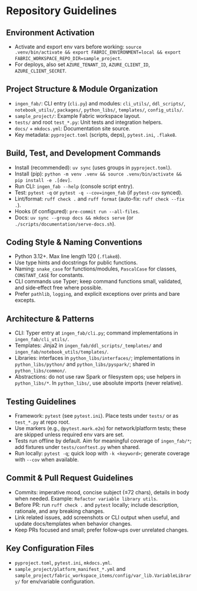 # Repository Guidelines

## Environment Activation
- Activate and export env vars before working:
  `source .venv/bin/activate && export FABRIC_ENVIRONMENT=local && export FABRIC_WORKSPACE_REPO_DIR=sample_project`.
- For deploys, also set `AZURE_TENANT_ID`, `AZURE_CLIENT_ID`, `AZURE_CLIENT_SECRET`.

## Project Structure & Module Organization
- `ingen_fab/`: CLI entry (`cli.py`) and modules: `cli_utils/`, `ddl_scripts/`, `notebook_utils/`, `packages/`, `python_libs/`, `templates/`, `config_utils/`.
- `sample_project/`: Example Fabric workspace layout.
- `tests/` and root `test_*.py`: Unit tests and integration helpers.
- `docs/` + `mkdocs.yml`: Documentation site source.
- Key metadata: `pyproject.toml` (scripts, deps), `pytest.ini`, `.flake8`.

## Build, Test, and Development Commands
- Install (recommended): `uv sync` (uses groups in `pyproject.toml`).
- Install (pip): `python -m venv .venv && source .venv/bin/activate && pip install -e .[dev]`.
- Run CLI: `ingen_fab --help` (console script entry).
- Test: `pytest -q` or `pytest -q --cov=ingen_fab` (if `pytest-cov` synced).
- Lint/format: `ruff check .` and `ruff format` (auto-fix: `ruff check --fix .`).
- Hooks (if configured): `pre-commit run --all-files`.
- Docs: `uv sync --group docs && mkdocs serve` (or `./scripts/documentation/serve-docs.sh`).

## Coding Style & Naming Conventions
- Python 3.12+. Max line length 120 (`.flake8`).
- Use type hints and docstrings for public functions.
- Naming: `snake_case` for functions/modules, `PascalCase` for classes, `CONSTANT_CASE` for constants.
- CLI commands use Typer; keep command functions small, validated, and side‑effect free where possible.
- Prefer `pathlib`, `logging`, and explicit exceptions over prints and bare excepts.

## Architecture & Patterns
- CLI: Typer entry at `ingen_fab/cli.py`; command implementations in `ingen_fab/cli_utils/`.
- Templates: Jinja2 in `ingen_fab/ddl_scripts/_templates/` and `ingen_fab/notebook_utils/templates/`.
- Libraries: interfaces in `python_libs/interfaces/`; implementations in `python_libs/python/` and `python_libs/pyspark/`; shared in `python_libs/common/`.
- Abstractions: do not use raw Spark or filesystem ops; use helpers in `python_libs/*`. In `python_libs/`, use absolute imports (never relative).

## Testing Guidelines
- Framework: `pytest` (see `pytest.ini`). Place tests under `tests/` or as `test_*.py` at repo root.
- Use markers (e.g., `@pytest.mark.e2e`) for network/platform tests; these are skipped unless required env vars are set.
- Tests run offline by default. Aim for meaningful coverage of `ingen_fab/*`; add fixtures under `tests/conftest.py` when shared.
- Run locally: `pytest -q`; quick loop with `-k <keyword>`; generate coverage with `--cov` when available.

## Commit & Pull Request Guidelines
- Commits: imperative mood, concise subject (≤72 chars), details in body when needed. Example: `Refactor variable library utils`.
- Before PR: run `ruff check .` and `pytest` locally; include description, rationale, and any breaking changes.
- Link related issues, add screenshots or CLI output when useful, and update docs/templates when behavior changes.
- Keep PRs focused and small; prefer follow‑ups over unrelated changes.

## Key Configuration Files
- `pyproject.toml`, `pytest.ini`, `mkdocs.yml`.
- `sample_project/platform_manifest_*.yml` and `sample_project/fabric_workspace_items/config/var_lib.VariableLibrary/` for env/variable configuration.

